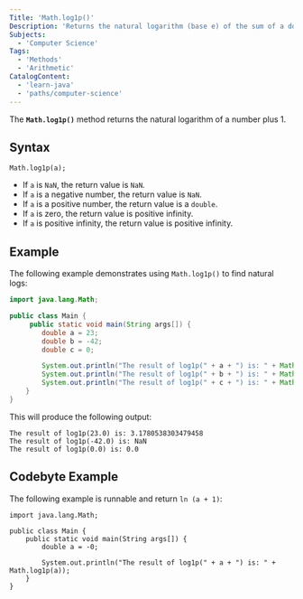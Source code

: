 ```yaml
---
Title: 'Math.log1p()'
Description: 'Returns the natural logarithm (base e) of the sum of a double value as a parameter and 1.'
Subjects:
  - 'Computer Science'
Tags:
  - 'Methods'
  - 'Arithmetic'
CatalogContent:
  - 'learn-java'
  - 'paths/computer-science'
---
```


The **`Math.log1p()`** method returns the natural logarithm of a number plus 1.

## Syntax

```pseudo
Math.log1p(a);
```

- If `a` is `NaN`, the return value is `NaN`.
- If `a` is a negative number, the return value is `NaN`.
- If `a` is a positive number, the return value is a `double`.
- If `a` is zero, the return value is positive infinity.
- If `a` is positive infinity, the return value is positive infinity.

## Example

The following example demonstrates using `Math.log1p()` to find natural logs:

```java
import java.lang.Math;

public class Main {
     public static void main(String args[]) {
        double a = 23;
        double b = -42;
        double c = 0;

        System.out.println("The result of log1p(" + a + ") is: " + Math.log1p(a));
        System.out.println("The result of log1p(" + b + ") is: " + Math.log1p(b));
        System.out.println("The result of log1p(" + c + ") is: " + Math.log1p(c));
    }
}
```

This will produce the following output:

```shell
The result of log1p(23.0) is: 3.1780538303479458
The result of log1p(-42.0) is: NaN
The result of log1p(0.0) is: 0.0
```

## Codebyte Example

The following example is runnable and return `ln (a + 1)`:

```codebyte/java
import java.lang.Math;

public class Main {
    public static void main(String args[]) {
        double a = -0;

        System.out.println("The result of log1p(" + a + ") is: " + Math.log1p(a));
    }
}
```

